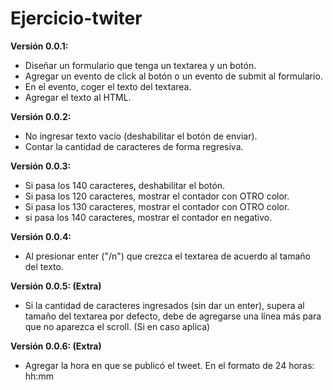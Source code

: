 # Ejercicio-twiter

**Versión 0.0.1:**

* Diseñar un formulario que tenga un textarea y un botón.
* Agregar un evento de click al botón o un evento de submit al formulario.
* En el evento, coger el texto del textarea.
* Agregar el texto al HTML.

**Versión 0.0.2:**

* No ingresar texto vacío (deshabilitar el botón de enviar).
* Contar la cantidad de caracteres de forma regresiva.

**Versión 0.0.3:**

* Si pasa los 140 caracteres, deshabilitar el botón.
* Si pasa los 120 caracteres, mostrar el contador con OTRO color.
* Si pasa los 130 caracteres, mostrar el contador con OTRO color.
* si pasa los 140 caracteres, mostrar el contador en negativo.

**Versión 0.0.4:**

* Al presionar enter ("/n") que crezca el textarea de acuerdo al tamaño del texto.

**Versión 0.0.5: (Extra)**
* Si la cantidad de caracteres ingresados (sin dar un enter), supera al tamaño del textarea por defecto, debe de agregarse una línea más para que no aparezca el scroll. (Si en caso aplica)

**Versión 0.0.6: (Extra)**

* Agregar la hora en que se publicó el tweet. En el formato de 24 horas: hh:mm
